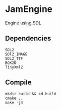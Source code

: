# JamEngine
Engine using SDL 


## Dependencies
```
SDL2
SDl2_IMAGE
SDL2_TTF
BOX2D
TinyXml2
```


## Compile

```
mkdir build && cd build
cmake .. 
make -j4 
```
